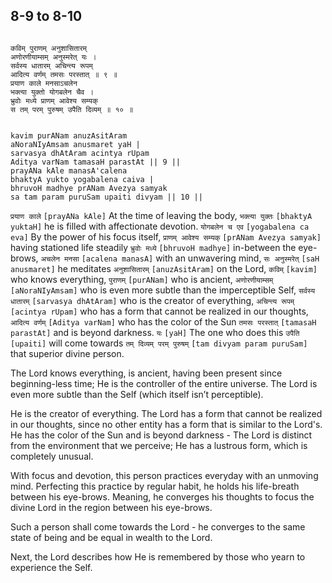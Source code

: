 ## 8-9 to 8-10


```shloka-sa

कविम् पुराणम् अनुशासितारम्
अणोरणीयाम्सम् अनुस्मरेत् यः ।
सर्वस्य धातारम् अचिन्त्य रूपम्
आदित्य वर्णम् तमसः परस्तात् ॥ ९ ॥
प्रयाण काले मनसाऽचलेन
भक्त्या युक्तो योगबलेन चैव ।
भ्रुवोः मध्ये प्राणम् आवेश्य सम्यक्
स तम् परम् पुरुषम् उपैति दिव्यम् ॥ १० ॥

```
```shloka-sa-hk

kavim purANam anuzAsitAram
aNoraNIyAmsam anusmaret yaH |
sarvasya dhAtAram acintya rUpam
Aditya varNam tamasaH parastAt || 9 ||
prayANa kAle manasA'calena
bhaktyA yukto yogabalena caiva |
bhruvoH madhye prANam Avezya samyak
sa tam param puruSam upaiti divyam || 10 ||

```
`प्रयाण काले` `[prayANa kAle]` At the time of leaving the body, `भक्त्या युक्तः` `[bhaktyA yuktaH]` he is filled with affectionate devotion. `योगबलेन च एव` `[yogabalena ca eva]` By the power of his focus itself, `प्राणम् आवेश्य सम्यक्` `[prANam Avezya samyak]` having stationed life steadily `भ्रुवोः मध्ये` `[bhruvoH madhye]` in-between the eye-brows, `अचलेन मनसा` `[acalena manasA]` with an unwavering mind, `सः अनुस्मरेत्` `[saH anusmaret]` he meditates `अनुशासितारम्` `[anuzAsitAram]` on the Lord, `कविम्` `[kavim]` who knows everything, `पुराणम्` `[purANam]` who is ancient, `अणोरणीयाम्सम्` `[aNoraNIyAmsam]` who is even more subtle than the imperceptible Self, `सर्वस्य धातारम्` `[sarvasya dhAtAram]` who is the creator of everything, `अचिन्त्य रूपम्` `[acintya rUpam]` who has a form that cannot be realized in our thoughts, `आदित्य वर्णम्` `[Aditya varNam]` who has the  color of the Sun `तमसः परस्तात्` `[tamasaH parastAt]` and is beyond darkness. `यः` `[yaH]` The one who does this `उपैति` `[upaiti]` will come towards `तम् दिव्यम् परम् पुरुषम्` `[tam divyam param puruSam]` that superior divine person.

The Lord knows everything, is ancient, having been present since beginning-less time; He is the controller of the entire universe. The Lord is even more subtle than the Self (which itself isn’t perceptible). 

He is the creator of everything. The Lord has a form that cannot be realized in our thoughts, since no other entity has a form that is similar to the Lord's. He has the color of the Sun and is beyond darkness - The Lord is distinct from the environment that we perceive; He has a lustrous form, which is completely unusual. 

With focus and devotion, this person practices everyday with an unmoving mind. Perfecting this practice by regular habit, he holds his life-breath between his eye-brows. Meaning, he converges his thoughts to focus the divine Lord in the region between his eye-brows. 

Such a person shall come towards the Lord - he converges to the same state of being and be equal in wealth to the Lord. 

Next, the Lord describes how He is remembered by those who yearn to experience the Self.


